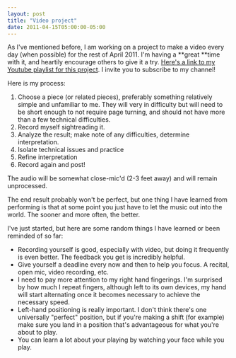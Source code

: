 ```yaml
---
layout: post
title: "Video project"
date: 2011-04-15T05:00:00-05:00
---
```


As I've mentioned before, I am working on a project to make a video every day (when possible) for the rest of April 2011. I'm having a **great **time with it, and heartily encourage others to give it a try. <a href="http://www.youtube.com/user/wbajzek#grid/user/CCBF8167D9AD5621">Here's a link to my Youtube playlist for this project</a>. I invite you to subscribe to my channel!


Here is my process:


1. Choose a piece (or related pieces), preferably something relatively simple and unfamiliar to me. They will very in difficulty but will need to be short enough to not require page turning, and should not have more than a few technical difficulties. 
2. Record myself sightreading it.
3. Analyze the result; make note of any difficulties, determine interpretation.
4. Isolate technical issues and practice
5. Refine interpretation
6. Record again and post!


The audio will be somewhat close-mic'd (2-3 feet away) and will remain unprocessed. 


The end result probably won't be perfect, but one thing I have learned from performing is that at some point you just have to let the music out into the world. The sooner and more often, the better.


I've just started, but here are some random things I have learned or been reminded of so far:


* Recording yourself is good, especially with video, but doing it frequently is even better. The feedback you get is incredibly helpful.
* Give yourself a deadline every now and then to help you focus. A recital, open mic, video recording, etc. 
* I need to pay more attention to my right hand fingerings. I'm surprised by how much I repeat fingers, although left to its own devices, my hand will start alternating once it becomes necessary to achieve the necessary speed.
* Left-hand positioning is really important. I don't think there's one universally "perfect" position, but if you're making a shift (for example) make sure you land in a position that's advantageous for what you're about to play. 
* You can learn a lot about your playing by watching your face while you play.




